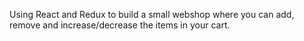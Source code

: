 Using React and Redux to build a small webshop where you can add, remove and increase/decrease the items in your cart.
